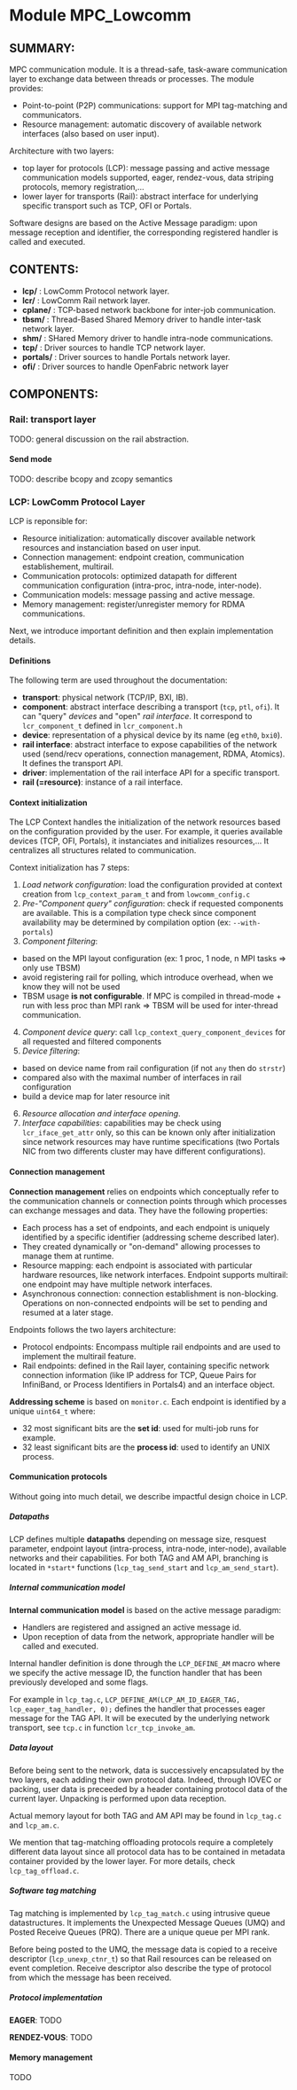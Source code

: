 Module MPC_Lowcomm
======================

SUMMARY:
--------

MPC communication module. It is a thread-safe, task-aware communication layer to
exchange data between threads or processes. The module provides:
- Point-to-point (P2P) communications: support for MPI tag-matching and
  communicators.
- Resource management: automatic discovery of available network interfaces (also
  based on user input).

Architecture with two layers:
- top layer for protocols (LCP): message passing and active message
  communication models supported, eager, rendez-vous, data striping protocols,
  memory registration,...
- lower layer for transports (Rail): abstract interface for underlying specific
  transport such as TCP, OFI or Portals.

Software designs are based on the Active Message paradigm: upon message
reception and identifier, the corresponding registered handler is called and
executed.

CONTENTS:
---------

* **lcp/**        : LowComm Protocol network layer.
* **lcr/**        : LowComm Rail network layer.
* **cplane/**     : TCP-based network backbone for inter-job communication.
* **tbsm/**       : Thread-Based Shared Memory driver to handle inter-task network layer.
* **shm/**        : SHared Memory driver to handle intra-node communications.
* **tcp/**        : Driver sources to handle TCP network layer.
* **portals/**    : Driver sources to handle Portals network layer.
* **ofi/**        : Driver sources to handle OpenFabric network layer

COMPONENTS:
-----------

### Rail: transport layer

TODO: general discussion on the rail abstraction.

#### Send mode

TODO: describe bcopy and zcopy semantics



### LCP: LowComm Protocol Layer

LCP is reponsible for:
- Resource initialization: automatically discover available network resources
  and instanciation based on user input.
- Connection management: endpoint creation, communication establishement,
  multirail.
- Communication protocols: optimized datapath for different communication
  configuration (intra-proc, intra-node, inter-node).
- Communication models: message passing and active message.
- Memory management: register/unregister memory for RDMA communications.

Next, we introduce important definition and then explain implementation details.

#### Definitions

The following term are used throughout the documentation:
- **transport**: physical network (TCP/IP, BXI, IB).
- **component**: abstract interface describing a transport (`tcp`, `ptl`,
  `ofi`). It can "query" *devices* and "open" *rail interface*. It correspond to
  `lcr_component_t` defined in `lcr_component.h`
- **device**: representation of a physical device by its name (eg `eth0`, `bxi0`).
- **rail interface**: abstract interface to expose capabilities of the network
  used (send/recv operations, connection management, RDMA, Atomics). It defines
  the transport API.  
- **driver**: implementation of the rail interface API for a specific transport.
- **rail (=resource)**: instance of a rail interface.

#### Context initialization

The LCP Context handles the initialization of the network resources based on the
configuration provided by the user. For example, it queries available devices
(TCP, OFI, Portals), it instanciates and initializes resources,... It
centralizes all structures related to communication.

Context initialization has 7 steps:
1. *Load network configuration*: load the configuration provided at context
   creation from `lcp_context_param_t` and from `lowcomm_config.c`
2. *Pre-"Component query" configuration*: check if requested components are
   available. This is a compilation type check since component availability may be
   determined by compilation option (ex: `--with-portals`)
3. *Component filtering*:
  - based on the MPI layout configuration (ex: 1 proc, 1 node, n MPI tasks =>
    only use TBSM)
  - avoid registering rail for polling, which introduce overhead, when we know
    they will not be used
  - TBSM usage **is not configurable**. If MPC is compiled in thread-mode + run
    with less proc than MPI rank => TBSM will be used for inter-thread
    communication.
4. *Component device query*: call `lcp_context_query_component_devices` for all
   requested and filtered components
5. *Device filtering*:
  - based on device name from rail configuration (if not `any` then do `strstr`)
  - compared also with the maximal number of interfaces in rail configuration
  - build a device map for later resource init
6. *Resource allocation and interface opening*.
7. *Interface capabilities*: capabilities may be check using
   `lcr_iface_get_attr` only, so this can be known only after initialization since
   network resources may have runtime specifications (two Portals NIC from two
   differents cluster may have different configurations).

#### Connection management

**Connection management** relies on endpoints which conceptually refer to the
communication channels or connection points through which processes can
exchange messages and data. They have the following properties:
- Each process has a set of endpoints, and each endpoint is uniquely identified
  by a specific identifier (addressing scheme described later).
- They created dynamically or "on-demand" allowing processes to manage them at
  runtime.
- Resource mapping: each endpoint is associated with particular hardware
  resources, like network interfaces. Endpoint supports multirail: one endpoint
  may have multiple network interfaces.
- Asynchronous connection: connection establishment is non-blocking. Operations
  on non-connected endpoints will be set to pending and resumed at a later stage.

Endpoints follows the two layers architecture:
- Protocol endpoints: Encompass multiple rail endpoints and are used to
  implement the multirail feature.
- Rail endpoints: defined in the Rail layer, containing specific network
  connection information (like IP address for TCP, Queue Pairs for InfiniBand, or
  Process Identifiers in Portals4) and an interface object.

**Addressing scheme** is based on `monitor.c`. Each endpoint is identified by a
unique `uint64_t` where:
- 32 most significant bits are the **set id**: used for multi-job runs for example.
- 32 least significant bits are the **process id**: used to identify an UNIX process.

#### Communication protocols

Without going into much detail, we describe impactful design choice in LCP.

##### Datapaths

LCP defines multiple **datapaths** depending on message size, resquest
parameter, endpoint layout (intra-process, intra-node, inter-node), available
networks and their capabilities. For both TAG and AM API, branching is located
in `*start*` functions (`lcp_tag_send_start` and `lcp_am_send_start`).

##### Internal communication model

**Internal communication model** is based on the active message paradigm:
- Handlers are registered and assigned an active message id.
- Upon reception of data from the network, appropriate handler will be called
  and executed.

Internal handler definition is done through the `LCP_DEFINE_AM` macro where we
specify the active message ID, the function handler that has been previously
developed and some flags.

For example in `lcp_tag.c`, `LCP_DEFINE_AM(LCP_AM_ID_EAGER_TAG,
lcp_eager_tag_handler, 0);` defines the handler that processes eager message
for the TAG API. It will be executed by the underlying network transport, see
`tcp.c` in function `lcr_tcp_invoke_am`.

##### Data layout

Before being sent to the network, data is successively encapsulated by the two
layers, each adding their own protocol data. Indeed, through IOVEC or packing,
user data is preceeded by a header containing protocol data of the current
layer.  Unpacking is performed upon data reception.

Actual memory layout for both TAG and AM API may be found in `lcp_tag.c` and
`lcp_am.c`.

We mention that tag-matching offloading protocols require a completely
different data layout since all protocol data has to be contained in metadata
container provided by the lower layer. For more details, check
`lcp_tag_offload.c`.

##### Software tag matching

Tag matching is implemented by `lcp_tag_match.c` using intrusive queue
datastructures. It implements the Unexpected Message Queues (UMQ) and
Posted Receive Queues (PRQ). There are a unique queue per MPI rank.

Before being posted to the UMQ, the message data is copied to a receive
descriptor (`lcp_unexp_ctnr_t`) so that Rail resources can be released on event
completion.  Receive descriptor also describe the type of protocol from which
the message has been received.

##### Protocol implementation

**EAGER**: TODO

**RENDEZ-VOUS**: TODO

#### Memory management

TODO
